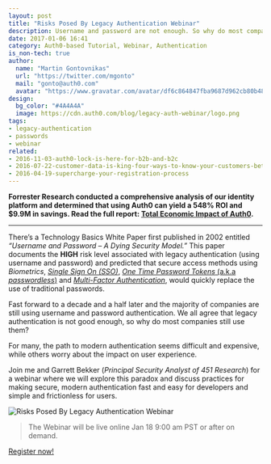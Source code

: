 ```yaml
---
layout: post
title: "Risks Posed By Legacy Authentication Webinar"
description: Username and password are not enough. So why do most companies still use them?
date: 2017-01-06 16:41
category: Auth0-based Tutorial, Webinar, Authentication
is_non-tech: true
author:
  name: "Martin Gontovnikas"
  url: "https://twitter.com/mgonto"
  mail: "gonto@auth0.com"
  avatar: "https://www.gravatar.com/avatar/df6c864847fba9687d962cb80b482764??s=60"
design:
  bg_color: "#4A4A4A"
  image: https://cdn.auth0.com/blog/legacy-auth-webinar/logo.png
tags:
- legacy-authentication
- passwords
- webinar
related:
- 2016-11-03-auth0-lock-is-here-for-b2b-and-b2c
- 2016-07-22-customer-data-is-king-four-ways-to-know-your-customers-better
- 2016-04-19-supercharge-your-registration-process
---
```


<div class="alert alert-info alert-icon">
  <i class="icon-budicon-500"></i>
  <strong>Forrester Research conducted a comprehensive analysis of our identity platform and determined that using Auth0 can yield a 548% ROI and $9.9M in savings. Read the full report: <a href="https://resources.auth0.com/forrester-tei-research-case-study/">Total Economic Impact of Auth0</a>.</strong>
</div>

---

There’s a Technology Basics White Paper first published in 2002 entitled *“Username and Password – A Dying Security Model.”* This paper documents the **HIGH** risk level associated with legacy authentication (using username and password) and predicted that secure access methods using *Biometrics*, [*Single Sign On (SSO)*](https://auth0.com/learn/how-to-implement-single-sign-on/), [*One Time Password Tokens* (a.k.a *passwordless*)](https://auth0.com/passwordless) and [*Multi-Factor Authentication*](https://auth0.com/multifactor-authentication), would quickly replace the use of traditional passwords.

Fast forward to a decade and a half later and the majority of companies are still using username and password authentication. We all agree that legacy authentication is not good enough, so why do most companies still use them?


For many, the path to modern authentication seems difficult and expensive, while others worry about the impact on user experience.


Join me and Garrett Bekker (*Principal Security Analyst of 451 Research*) for a webinar where we will explore this paradox and discuss practices for making secure, modern authentication fast and easy for developers and simple and frictionless for users.

![Risks Posed By Legacy Authentication Webinar](https://cdn.auth0.com/blog/legacy-auth-webinar/webinar-banner.png)

> The Webinar will be live online Jan 18 9:00 am PST or after on demand.

[Register now!](https://www.brighttalk.com/webcast/10363/235469?utm_source=Marketing&utm_medium=brighttalk&utm_campaign=235469)
